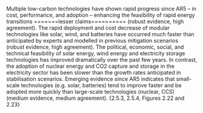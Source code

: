 Multiple low-carbon technologies have shown rapid progress since AR5 – in cost, performance, and adoption – enhancing the feasibility of rapid energy transitions
=======lesser claims==========
 (robust evidence, high agreement). The rapid deployment and cost decrease of modular technologies like solar, wind, and batteries have occurred much faster than anticipated by experts and modelled in previous mitigation scenarios (robust evidence, high agreement). The political, economic, social, and technical feasibility of solar energy, wind energy and electricity storage technologies has improved dramatically over the past few years. In contrast, the adoption of nuclear energy and CO2 capture and storage in the electricity sector has been slower than the growth rates anticipated in stabilisation scenarios. Emerging evidence since AR5 indicates that small-scale technologies (e.g. solar, batteries) tend to improve faster and be adopted more quickly than large-scale technologies (nuclear, CCS) (medium evidence, medium agreement). {2.5.3, 2.5.4, Figures 2.22 and 2.23}